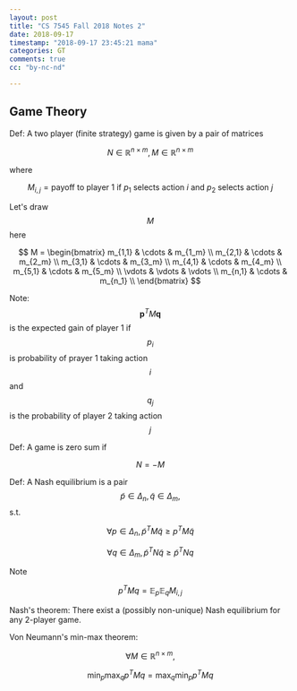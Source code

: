 ```yaml
---
layout: post
title: "CS 7545 Fall 2018 Notes 2"
date: 2018-09-17 
timestamp: "2018-09-17 23:45:21 mama"
categories: GT
comments: true
cc: "by-nc-nd"

---
```


## Game Theory

Def: A two player (finite strategy) game is given by a pair of matrices

$$
N \in \mathbb{R}^{n\times m}, M \in \mathbb{R}^{n\times m}
$$

where

$$
M_{i,j} = \text{payoff to player 1 if } p_1 \text{ selects action } i \text{ and } p_2 \text{ selects action } j
$$

Let's draw $$ M $$ here

$$
M = \begin{bmatrix}
  m_{1,1} & \cdots & m_{1_m} \\
  m_{2,1} & \cdots & m_{2_m} \\
  m_{3,1} & \cdots & m_{3_m} \\
  m_{4,1} & \cdots & m_{4_m} \\
  m_{5,1} & \cdots & m_{5_m} \\
  \vdots & \vdots & \vdots \\
  m_{n,1} & \cdots & m_{n_1} \\
\end{bmatrix}
$$

Note: $$ \textbf{p}^T M \textbf{q} $$ is the expected gain of player 1 if $$p_i$$ is probability of prayer 1 taking action $$i$$ and $$q_j$$ is the probability of player 2 taking action $$j$$


Def: A game is zero sum if

$$ N = -M $$

Def: A Nash equilibrium is a pair $$\widetilde{p} \in \Delta_n, \widetilde{q} \in \Delta_m, $$ s.t.

$$
\forall p \in \Delta_n, \widetilde{p}^T M \widetilde{q} \geq p^T M \widetilde{q}
$$


$$
\forall q \in \Delta_m, \widetilde{p}^TN\widetilde{q} \geq \widetilde{p}^TNq 
$$

Note

$$
p^T M q = \mathbb{E}_p \mathbb{E}_q{M_{i,j}}
$$

Nash's theorem: There exist a (possibly non-unique) Nash equilibrium for any 2-player game.

Von Neumann's min-max theorem:

$$ ∀M \in \mathbb{R}^{n× m}, $$

$$ \min_p \max_q p^T M q = \max_q \min_p p^T M q  $$

